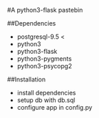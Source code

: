 #A python3-flask pastebin

##Dependencies

* postgresql-9.5 <
* python3
* python3-flask
* python3-pygments
* python3-psycopg2

##Installation

* install dependencies
* setup db with db.sql
* configure app in config.py
